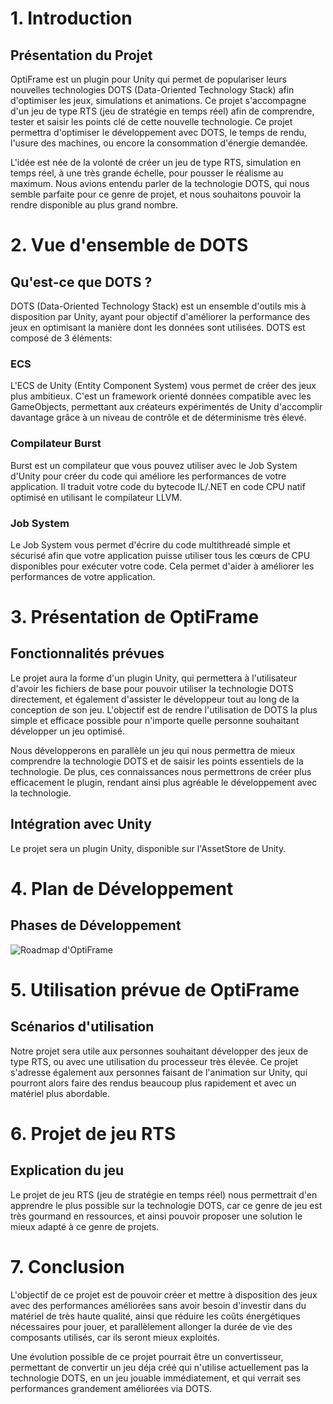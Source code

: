 # 1. Introduction

## Présentation du Projet
OptiFrame est un plugin pour Unity qui permet de populariser leurs nouvelles technologies DOTS (Data-Oriented Technology Stack) afin d'optimiser les jeux, simulations et animations. Ce projet s'accompagne d'un jeu de type RTS (jeu de stratégie en temps réel) afin de comprendre, tester et saisir les points clé de cette nouvelle technologie. Ce projet permettra d'optimiser le développement avec DOTS, le temps de rendu, l'usure des machines, ou encore la consommation d'énergie demandée.

L'idée est née de la volonté de créer un jeu de type RTS, simulation en temps réel, à une très grande échelle, pour pousser le réalisme au maximum. Nous avions entendu parler de la technologie DOTS, qui nous semble parfaite pour ce genre de projet, et nous souhaitons pouvoir la rendre disponible au plus grand nombre.
# 2. Vue d'ensemble de DOTS
## Qu'est-ce que DOTS ?
DOTS (Data-Oriented Technology Stack) est un ensemble d'outils mis à disposition par Unity, ayant pour objectif d'améliorer la performance des jeux en optimisant la manière dont les données sont utilisées.
DOTS est composé de 3 éléments:
### ECS
L'ECS de Unity (Entity Component System) vous permet de créer des jeux plus ambitieux. C'est un framework orienté données compatible avec les GameObjects, permettant aux créateurs expérimentés de Unity d'accomplir davantage grâce à un niveau de contrôle et de déterminisme très élevé.
### Compilateur Burst
Burst est un compilateur que vous pouvez utiliser avec le Job System d'Unity pour créer du code qui améliore les performances de votre application. Il traduit votre code du bytecode IL/.NET en code CPU natif optimisé en utilisant le compilateur LLVM.
### Job System
Le Job System vous permet d'écrire du code multithreadé simple et sécurisé afin que votre application puisse utiliser tous les cœurs de CPU disponibles pour exécuter votre code. Cela permet d'aider à améliorer les performances de votre application.
# 3. Présentation de OptiFrame
## Fonctionnalités prévues
Le projet aura la forme d'un plugin Unity, qui permettera à l'utilisateur d'avoir les fichiers de base pour pouvoir utiliser la technologie DOTS directement, et également d'assister le développeur tout au long de la conception de son jeu. L'objectif est de rendre l'utilisation de DOTS la plus simple et efficace possible pour n'importe quelle personne souhaitant développer un jeu optimisé.

Nous développerons en parallèle un jeu qui nous permettra de mieux comprendre la technologie DOTS et de saisir les points essentiels de la technologie. De plus, ces connaissances nous permettrons de créer plus efficacement le plugin, rendant ainsi plus agréable le développement avec la technologie.
## Intégration avec Unity
Le projet sera un plugin Unity, disponible sur l'AssetStore de Unity.
# 4. Plan de Développement
## Phases de Développement
![Roadmap d'OptiFrame](https://i.imgur.com/NbEf8oQ.jpeg)
# 5. Utilisation prévue de OptiFrame
## Scénarios d'utilisation
 Notre projet sera utile aux personnes souhaitant développer des jeux de type RTS, ou avec une utilisation du processeur très élevée. Ce projet s'adresse également aux personnes faisant de l'animation sur Unity, qui pourront alors faire des rendus beaucoup plus rapidement et avec un matériel plus abordable.
# 6. Projet de jeu RTS
## Explication du jeu
 Le projet de jeu RTS (jeu de stratégie en temps réel) nous permettrait d'en apprendre le plus possible sur la technologie DOTS, car ce genre de jeu est très gourmand en ressources, et ainsi pouvoir proposer une solution le mieux adapté à ce genre de projets. 
# 7. Conclusion
L'objectif de ce projet est de pouvoir créer et mettre à disposition des jeux avec des performances améliorées sans avoir besoin d'investir dans du matériel de très haute qualité, ainsi que réduire les coûts énergétiques nécessaires pour jouer, et parallèlement allonger la durée de vie des composants utilisés, car ils seront mieux exploités.

Une évolution possible de ce projet pourrait être un convertisseur, permettant de convertir un jeu déja créé qui n'utilise actuellement pas la technologie DOTS, en un jeu jouable immédiatement, et qui verrait ses performances grandement améliorées via DOTS. 
